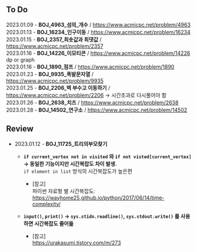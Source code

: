 ## To Do
2023.01.09 - **BOJ_4963_섬의_개수**  / https://www.acmicpc.net/problem/4963  
2023.01.13 - **BOJ_16234_인구이동** / https://www.acmicpc.net/problem/16234  
2023.01.15 - **BOJ_2357_최솟값과 최댓값**  / https://www.acmicpc.net/problem/2357  
2023.01.16 - **BOJ_14226_이모티콘** / https://www.acmicpc.net/problem/14226 dp or graph  
2023.01.16 - **BOJ_1890_점프** / https://www.acmicpc.net/problem/1890  
2023.01.23 - **BOJ_9935_폭발문자열** / https://www.acmicpc.net/problem/9935  
2023.01.25 - **BOJ_2206_벽 부수고 이동하기** / https://www.acmicpc.net/problem/2206 -> 시간초과로 다시풀어야 함  
2023.01.26 - **BOJ_2638_치즈** / https://www.acmicpc.net/problem/2638  
2023.01.28 - **BOJ_14502_연구소** / https://www.acmicpc.net/problem/14502  
  
## Review
- 2023.01.12 - **BOJ_11725_트리의부모찾기**
  - **`if current_vertex not in visited` 와 `if not visted[current_vertex]` -> 동일한 기능이지만 시간복잡도 차이 발생.**  
    `if element in list` 방식의 시간복잡도가 높은편
    - [참고]  
       파이썬 자료형 별 시간복잡도: https://wayhome25.github.io/python/2017/06/14/time-complexity/    
  

  
  - **`input()`, `print()` -> `sys.stidn.readline()`, `sys.stdout.write()` 를 사용하면 시간복잡도 줄어듦**  
      - [참고]   
        https://urakasumi.tistory.com/m/273
